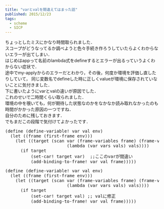 ```yaml
---
title: "varとvalを間違えてはまった話"
published: 2015/12/23
tags:
  - scheme
  - SICP
---
```


<p>ちょっとしたミスにかなり時間取られました．<br/>
スコープがどうなってるか調べようと色々手続き作ろうしていたらよくわからないエラーが出てしまい．<br/>
はじめはappって名前のlambda式をdefineするとエラーが出るっていうよくわからない症状で．<br/>
途中でmy-applyからのエラーだとわかり，その後，何度か環境を評価し直したりしていて，
同じ変数名でdefineした時に正しくvalueが環境に保存されていないことに気付きました．<br/>
下に書いたようにvarとvalの違いが原因でした．<br/>
これのせいで二時間くらい取られました．<br/>
環境の中を覗いても，何が期待した状態なのかをなかなか読み取れなかったのも時間がかかった原因の一つですね．<br/>
自分のために残しておきます．<br/>
でもまだこの段階で気付けてよかったです．</p>

<pre class="code lang-scheme" data-lang="scheme" data-unlink><span class="synSpecial">(</span><span class="synStatement">define</span> <span class="synSpecial">(</span>define-variable! var val env<span class="synSpecial">)</span>
  <span class="synSpecial">(</span><span class="synStatement">let</span> <span class="synSpecial">((</span>frame <span class="synSpecial">(</span>first-frame env<span class="synSpecial">)))</span>
    <span class="synSpecial">(</span><span class="synStatement">let</span> <span class="synSpecial">((</span>target <span class="synSpecial">(</span>scan var <span class="synSpecial">(</span>frame-variables frame<span class="synSpecial">)</span> <span class="synSpecial">(</span>frame-values frame<span class="synSpecial">)</span>
                        <span class="synSpecial">(</span><span class="synStatement">lambda</span> <span class="synSpecial">(</span>var vars vals<span class="synSpecial">)</span> vals<span class="synSpecial">))))</span>
      <span class="synSpecial">(</span><span class="synStatement">if</span> target
          <span class="synSpecial">(</span><span class="synIdentifier">set-car!</span> target var<span class="synSpecial">)</span>  <span class="synComment">;;ここのvarが間違い</span>
          <span class="synSpecial">(</span>add-binding-to-frame! var val frame<span class="synSpecial">)))))</span>
</pre>




<pre class="code lang-scheme" data-lang="scheme" data-unlink><span class="synSpecial">(</span><span class="synStatement">define</span> <span class="synSpecial">(</span>define-variable! var val env<span class="synSpecial">)</span>
  <span class="synSpecial">(</span><span class="synStatement">let</span> <span class="synSpecial">((</span>frame <span class="synSpecial">(</span>first-frame env<span class="synSpecial">)))</span>
    <span class="synSpecial">(</span><span class="synStatement">let</span> <span class="synSpecial">((</span>target <span class="synSpecial">(</span>scan var <span class="synSpecial">(</span>frame-variables frame<span class="synSpecial">)</span> <span class="synSpecial">(</span>frame-values frame<span class="synSpecial">)</span>
                        <span class="synSpecial">(</span><span class="synStatement">lambda</span> <span class="synSpecial">(</span>var vars vals<span class="synSpecial">)</span> vals<span class="synSpecial">))))</span>
      <span class="synSpecial">(</span><span class="synStatement">if</span> target
          <span class="synSpecial">(</span><span class="synIdentifier">set-car!</span> target val<span class="synSpecial">)</span> <span class="synComment">;; valに修正</span>
          <span class="synSpecial">(</span>add-binding-to-frame! var val frame<span class="synSpecial">)))))</span>
</pre>


